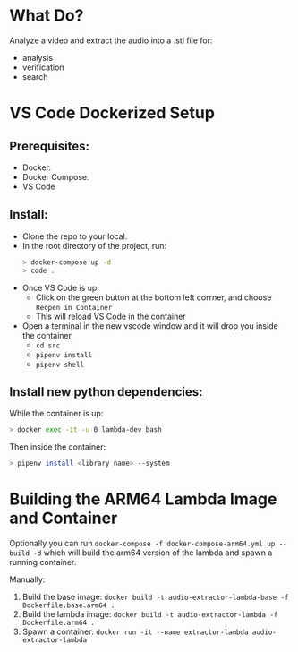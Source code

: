# What Do?

Analyze a video and extract the audio into a .stl file for:
 - analysis
 - verification
 - search

# VS Code Dockerized Setup

## Prerequisites:
- Docker.
- Docker Compose.
- VS Code

## Install:
- Clone the repo to your local.
- In the root directory of the project, run:
    ```bash
    > docker-compose up -d
    > code .
    ```
- Once VS Code is up:
    - Click on the green button at the bottom left corrner,  and choose `Reopen in Container`
    - This will reload VS Code in the container
- Open a terminal in the new vscode window and it will drop you inside the container
    - `cd src`
    - `pipenv install`
    - `pipenv shell`

## Install new python dependencies:
While the container is up:
```bash
> docker exec -it -u 0 lambda-dev bash
```
Then inside the container:
```bash
> pipenv install <library name> --system
```

# Building the ARM64 Lambda Image and Container
Optionally you can run `docker-compose -f docker-compose-arm64.yml up --build -d` which will build the arm64 version of the lambda and spawn a running container.

Manually:
1. Build the base image:
    `docker build -t audio-extractor-lambda-base -f Dockerfile.base.arm64 .`
2. Build the lambda image:
    `docker build -t audio-extractor-lambda -f Dockerfile.arm64 .`
3. Spawn a container:
    `docker run -it --name extractor-lambda audio-extractor-lambda`